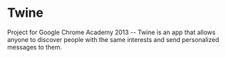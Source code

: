 Twine
=====

Project for Google Chrome Academy 2013 -- Twine is an app that allows anyone to discover people with the same interests and send personalized messages to them.
